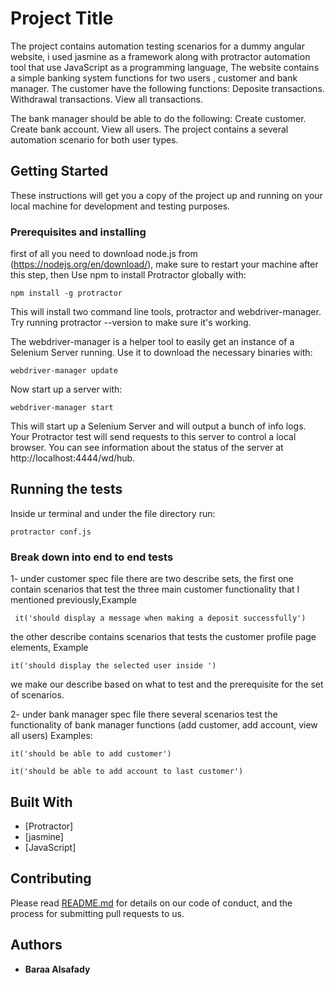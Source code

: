 # Project Title

The project contains automation testing scenarios for a dummy angular website, i used jasmine as a framework along with protractor automation tool that use JavaScript as a programming language, The website contains a simple banking system functions for two users , customer and bank manager.
The customer have the following functions:
Deposite transactions.
Withdrawal transactions.
View all transactions.

The bank manager should be able to do the following:
Create customer.
Create bank account.
View all users.
The project contains a several automation scenario for both user types.

## Getting Started

These instructions will get you a copy of the project up and running on your local machine for development and testing purposes.

### Prerequisites and installing

first of all you need to download node.js from (https://nodejs.org/en/download/), make sure to restart your machine after this step, 
then Use npm to install Protractor globally with:
```
npm install -g protractor

```
This will install two command line tools, protractor and webdriver-manager. Try running protractor --version to make sure it's working.

The webdriver-manager is a helper tool to easily get an instance of a Selenium Server running. Use it to download the necessary binaries with:

```
webdriver-manager update

```
Now start up a server with:

```
webdriver-manager start

```
This will start up a Selenium Server and will output a bunch of info logs. Your Protractor test will send requests to this server to control a local browser. You can see information about the status of the server at http://localhost:4444/wd/hub.



## Running the tests
Inside ur terminal and under the file directory run:
```
protractor conf.js
```

### Break down into end to end tests

1- under customer spec file there are two describe sets, the first one contain scenarios that test the three main customer functionality that I mentioned previously,Example 
```
 it('should display a message when making a deposit successfully')
```
the other describe contains scenarios that  tests the customer profile page elements, Example
```
it('should display the selected user inside ')
```
we make our describe based on what to test and the prerequisite for the set of scenarios. 

2- under bank manager spec file there several scenarios test the functionality of bank manager functions (add customer, add account, view all users)
Examples:
```
it('should be able to add customer')
```

```
it('should be able to add account to last customer')
```


## Built With

* [Protractor]
* [jasmine]
* [JavaScript]

## Contributing

Please read [README.md](https://github.com/baraatia/Protractor-Project.git) for details on our code of conduct, and the process for submitting pull requests to us.



## Authors

* **Baraa Alsafady** 

